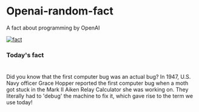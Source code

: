 
# Openai-random-fact
 A fact about programming by OpenAI

[![fact](https://github.com/MarioVidoni/openai-daily-fact/actions/workflows/main.yml/badge.svg)](https://github.com/MarioVidoni/openai-daily-fact/actions/workflows/main.yml)

### Today's fact
# 
Did you know that the first computer bug was an actual bug? In 1947, U.S. Navy officer Grace Hopper reported the first computer bug when a moth got stuck in the Mark II Aiken Relay Calculator she was working on. They literally had to 'debug' the machine to fix it, which gave rise to the term we use today!